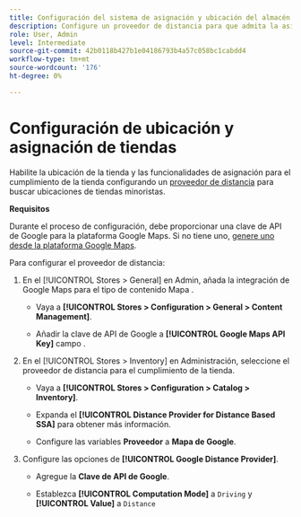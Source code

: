 ```yaml
---
title: Configuración del sistema de asignación y ubicación del almacén
description: Configure un proveedor de distancia para que admita la asignación de ubicación de tienda en la interfaz de usuario de tienda. Las soluciones de entrega de tiendas requieren un proveedor de distancia para habilitar la búsqueda de tiendas minoristas y otras capacidades de asignación y programación para el flujo de trabajo de cumplimiento de extremo a extremo.
role: User, Admin
level: Intermediate
source-git-commit: 42b0118b427b1e04186793b4a57c058bc1cabdd4
workflow-type: tm+mt
source-wordcount: '176'
ht-degree: 0%

---
```



# Configuración de ubicación y asignación de tiendas

Habilite la ubicación de la tienda y las funcionalidades de asignación para el cumplimiento de la tienda configurando un [proveedor de distancia](https://docs.magento.com/user-guide/catalog/inventory-configure-distance-priority.html) para buscar ubicaciones de tiendas minoristas.

**Requisitos**

Durante el proceso de configuración, debe proporcionar una clave de API de Google para la plataforma Google Maps. Si no tiene uno, [genere uno desde la plataforma Google Maps](https://docs.magento.com/user-guide/catalog/inventory-configure-distance-priority.html#configure-google-maps).

Para configurar el proveedor de distancia:

1. En el [!UICONTROL Stores > General] en Admin, añada la integración de Google Maps para el tipo de contenido Mapa .

   - Vaya a **[!UICONTROL Stores > Configuration  > General > Content Management]**.

   - Añadir la clave de API de Google a **[!UICONTROL Google Maps API Key]** campo .

1. En el [!UICONTROL Stores > Inventory] en Administración, seleccione el proveedor de distancia para el cumplimiento de la tienda.

   - Vaya a **[!UICONTROL Stores > Configuration > Catalog > Inventory]**.

   - Expanda el **[!UICONTROL Distance Provider for Distance Based SSA]** para obtener más información.

   - Configure las variables **Proveedor** a **Mapa de Google**.

1. Configure las opciones de **[!UICONTROL Google Distance Provider]**.

   - Agregue la **Clave de API de Google**.

   - Establezca **[!UICONTROL Computation Mode]** a `Driving` y **[!UICONTROL Value]** a `Distance`
